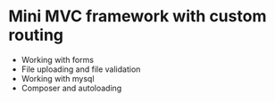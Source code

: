 # Mini MVC framework with custom routing

- Working with forms
- File uploading and file validation
- Working with mysql
- Composer and autoloading
